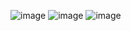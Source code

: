 ![image](https://user-images.githubusercontent.com/80477541/125145451-94a02800-e0f7-11eb-9782-ee6db967d026.png)
![image](https://user-images.githubusercontent.com/80477541/125145476-b7cad780-e0f7-11eb-86db-434e5640a916.png)
![image](https://user-images.githubusercontent.com/80477541/125145486-c2856c80-e0f7-11eb-962e-c2e2d33c0a44.png)
